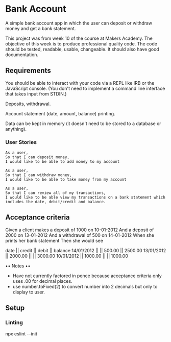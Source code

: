 # Bank Account

A simple bank account app in which the user can deposit or withdraw money and get a bank statement.

This project was from week 10 of the course at Makers Academy. The objective of this week is to produce professional quality code. The code should be tested, readable, usable, changeable. It should also have good documentation.

## Requirements
You should be able to interact with your code via a REPL like IRB or the JavaScript console. (You don't need to implement a command line interface that takes input from STDIN.)

Deposits, withdrawal.

Account statement (date, amount, balance) printing.

Data can be kept in memory (it doesn't need to be stored to a database or anything).

### User Stories

```
As a user,
So that I can deposit money,
I would like to be able to add money to my account

As a user,
So that I can withdraw money,
I would like to be able to take money from my account

As a user,
So that I can review all of my transactions,
I would like to be able view my transactions on a bank statement which includes the date, debit/credit and balance.

```


## Acceptance criteria
Given a client makes a deposit of 1000 on 10-01-2012
And a deposit of 2000 on 13-01-2012
And a withdrawal of 500 on 14-01-2012
When she prints her bank statement
Then she would see

date || credit || debit || balance
14/01/2012 || || 500.00 || 2500.00
13/01/2012 || 2000.00 || || 3000.00
10/01/2012 || 1000.00 || || 1000.00

•• Notes ••
- Have not currently factored in pence because acceptance criteria only uses .00 for decimal places.
- use number.toFixed(2) to convert number into 2 decimals but only to display to user.

## Setup

### Linting
 npx eslint --init


